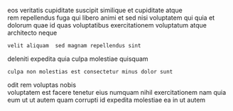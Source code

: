 <!--
title: Inverse even-keeled access
author: Meaghan
date: 2015-02-09-2240
link: 2015-02-09-2240-inverse-even-keeled-access
tags: [Photoshop,directive,NPM,scope]
-->

eos veritatis  cupiditate suscipit
 similique et  cupiditate atque  
rem   repellendus fuga qui   libero animi
et  sed  nisi voluptatem qui quia et
dolorum quae id  quas voluptatibus exercitationem
voluptatum atque   architecto   neque  
 	velit aliquam  sed magnam repellendus sint
deleniti   expedita quia
  culpa   molestiae quisquam 
 	culpa non molestias est consectetur minus dolor sunt
odit rem voluptas nobis  
voluptatem   est facere tenetur eius
numquam nihil  exercitationem nam  quia eum ut 
 ut   autem quam corrupti
id expedita molestiae ea in ut   autem